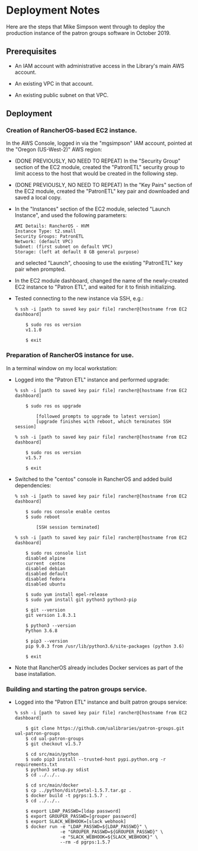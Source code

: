 # Deployment Notes

Here are the steps that Mike Simpson went through to deploy the
production instance of the patron groups software in October 2019.

## Prerequisites

*   An IAM account with administrative access in the Library's main
    AWS account.
    
*   An existing VPC in that account.

*   An existing public subnet on that VPC.

## Deployment

### Creation of RancherOS-based EC2 instance.

In the AWS Console, logged in via the "mgsimpson" IAM account, pointed
at the "Oregon (US-West-2)" AWS region:

*   (DONE PREVIOUSLY, NO NEED TO REPEAT) In the "Security Group"
    section of the EC2 module, created the "PatronETL" security group
    to limit access to the host that would be created in the following
    step.
    
*   (DONE PREVIOUSLY, NO NEED TO REPEAT) In the "Key Pairs" section of
    the EC2 module, created the "PatronETL" key pair and downloaded
    and saved a local copy.

*   In the "Instances" section of the EC2 module, selected "Launch
    Instance", and used the following parameters:
    
        AMI Details: RancherOS - HVM
        Instance Type: t2.small
        Security Groups: PatronETL
        Network: (default VPC)
        Subnet: (first subnet on default VPC)
        Storage: (left at default 8 GB general purpose)
        
    and selected "Launch", choosing to use the existing "PatronETL"
    key pair when prompted.
    
*   In the EC2 module dashboard, changed the name of the newly-created
    EC2 instance to "Patron ETL", and waited for it to finish
    initializing.
    
*   Tested connecting to the new instance via SSH, e.g.:

        % ssh -i [path to saved key pair file] rancher@[hostname from EC2 dashboard]
        
            $ sudo ros os version
            v1.1.0
            
            $ exit

### Preparation of RancherOS instance for use.

In a terminal window on my local workstation:

*   Logged into the "Patron ETL" instance and performed upgrade:

        % ssh -i [path to saved key pair file] rancher@[hostname from EC2 dashboard]
        
            $ sudo ros os upgrade
    
                [followed prompts to upgrade to latest version]
                [upgrade finishes with reboot, which terminates SSH session]
        
        % ssh -i [path to saved key pair file] rancher@[hostname from EC2 dashboard]
        
            $ sudo ros os version
            v1.5.7
            
            $ exit
            
*   Switched to the "centos" console in RancherOS and added build dependencies:

        % ssh -i [path to saved key pair file] rancher@[hostname from EC2 dashboard]
        
            $ sudo ros console enable centos
            $ sudo reboot
            
                [SSH session terminated]

        % ssh -i [path to saved key pair file] rancher@[hostname from EC2 dashboard]
        
            $ sudo ros console list
            disabled alpine
            current  centos
            disabled debian
            disabled default
            disabled fedora
            disabled ubuntu
            
            $ sudo yum install epel-release
            $ sudo yum install git python3 python3-pip
            
            $ git --version
            git version 1.8.3.1
            
            $ python3 --version
            Python 3.6.8
            
            $ pip3 --version
			pip 9.0.3 from /usr/lib/python3.6/site-packages (python 3.6)
            
            $ exit
            
*   Note that RancherOS already includes Docker services as part of
    the base installation.

### Building and starting the patron groups service.

*   Logged into the "Patron ETL" instance and built patron groups service:

        % ssh -i [path to saved key pair file] rancher@[hostname from EC2 dashboard]
        
            $ git clone https://github.com/ualibraries/patron-groups.git ual-patron-groups
            $ cd ual-patron-groups
            $ git checkout v1.5.7
            
            $ cd src/main/python
            $ sudo pip3 install --trusted-host pypi.python.org -r requirements.txt
            $ python3 setup.py sdist
            $ cd ../../..
            
            $ cd src/main/docker
            $ cp ../python/dist/petal-1.5.7.tar.gz .
            $ docker build -t pgrps:1.5.7 .
            $ cd ../../..

            $ export LDAP_PASSWD=[ldap password]
            $ export GROUPER_PASSWD=[grouper password]
            $ export SLACK_WEBHOOK=[slack webhook]
            $ docker run -e "LDAP_PASSWD=${LDAP_PASSWD}" \
                         -e "GROUPER_PASSWD=${GROUPER_PASSWD}" \
                         -e "SLACK_WEBHOOK=${SLACK_WEBHOOK}" \
                         --rm -d pgrps:1.5.7
